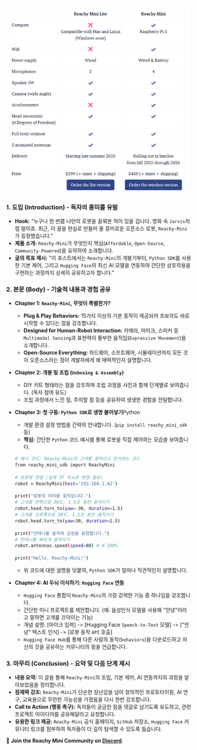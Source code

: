 ![diff_table.png](../images/diff_table.png)

### **1. 도입 (Introduction) - 독자의 흥미를 유발**

- **Hook:** "누구나 한 번쯤 나만의 로봇을 꿈꿔본 적이 있을 겁니다. 영화 속 `Jarvis`처럼 말이죠. 최근, 이 꿈을 현실로 만들어 줄 흥미로운 오픈소스 로봇, `Reachy-Mini`가 등장했습니다."
- **제품 소개:** `Reachy-Mini`가 무엇인지 핵심(`Affordable`, `Open-Source`, `Community-Powered`)을 요약하여 소개합니다.
- **글의 목표 제시:** "이 포스트에서는 `Reachy-Mini`의 개봉기부터, `Python SDK`를 사용한 기본 제어, 그리고 `Hugging Face`의 최신 AI 모델을 연동하여 간단한 상호작용을 구현하는 과정까지 상세히 공유하고자 합니다."

### **2. 본문 (Body) - 기술적 내용과 경험 공유**

- **Chapter 1: `Reachy-Mini`, 무엇이 특별한가?**
    - **Plug & Play Behaviors:** 15가지 이상의 기본 동작이 제공되어 초보자도 바로 시작할 수 있다는 점을 강조합니다.
    - **Designed for Human-Robot Interaction:** 카메라, 마이크, 스피커 등 `Multimodal Sensing`과 표현력이 풍부한 움직임(`Expressive Movement`)을 소개합니다.
    - **Open-Source Everything:** 하드웨어, 소프트웨어, 시뮬레이션까지 모든 것이 오픈소스라는 점이 개발자에게 왜 매력적인지 설명합니다.
- **Chapter 2: 개봉 및 조립 (`Unboxing & Assembly`)**
    - DIY 키트 형태라는 점을 강조하며 조립 과정을 사진과 함께 단계별로 보여줍니다. (독자 참여 유도)
    - 조립 과정에서 느낀 점, 주의할 점 등을 공유하여 생생한 경험을 전달합니다.
- **Chapter 3: 첫 구동: `Python SDK`로 생명 불어넣기**Python
    - 개발 환경 설정 방법을 간략히 안내합니다. (`pip install reachy_mini_sdk` 등)
    - **핵심:** 간단한 `Python` 코드 예시를 통해 로봇을 직접 제어하는 모습을 보여줍니다.
    
    ```bash
    # 예시 코드: Reachy-Mini의 고개를 움직이고 인사하는 코드
    from reachy_mini_sdk import ReachyMini
    
    # 로봇에 연결 (실제 IP 주소로 변경 필요)
    robot = ReachyMini(host='192.168.1.42')
    
    print("로봇의 머리를 움직입니다.")
    # 고개를 왼쪽으로 30도, 1.5초 동안 움직이기
    robot.head.turn_to(yaw=-30, duration=1.5)
    # 고개를 오른쪽으로 30도, 1.5초 동안 움직이기
    robot.head.turn_to(yaw=30, duration=1.5)
    
    print("안테나를 움직여 감정을 표현합니다.")
    # 안테나를 빠르게 움직이기
    robot.antennas.speed(speed=80) # 0-100%
    
    print("Hello, Reachy-Mini!")
    ```
    
    - 위 코드에 대한 설명을 덧붙여, `Python SDK`가 얼마나 직관적인지 설명합니다.
- **Chapter 4: AI 두뇌 이식하기: `Hugging Face` 연동**
    - `Hugging Face` 통합이 `Reachy-Mini`의 가장 강력한 기능 중 하나임을 강조합니다.
    - 간단한 미니 프로젝트를 제안합니다. (예: 음성인식 모델을 사용해 "안녕"이라고 말하면 고개를 끄덕이는 기능)
    - 개념 설명: [마이크 입력] -> [Hugging Face `Speech-to-Text` 모델] -> ["안녕" 텍스트 인식] -> [로봇 동작 `API` 호출]
    - `Hugging Face Hub`를 통해 다른 사람의 동작(`behaviors`)을 다운로드하고 자신의 것을 공유하는 커뮤니티의 힘을 언급합니다.

### **3. 마무리 (Conclusion) - 요약 및 다음 단계 제시**

- **내용 요약:** 이 글을 통해 `Reachy-Mini`의 조립, 기본 제어, AI 연동까지의 과정을 알아보았음을 정리합니다.
- **잠재력 강조:** `Reachy-Mini`가 단순한 장난감을 넘어 창의적인 프로토타이핑, AI 연구, 교육용으로 무한한 가능성을 가졌음을 다시 한번 강조합니다.
- **Call to Action (행동 촉구):** 독자들이 궁금한 점을 댓글로 남기도록 유도하고, 관련 프로젝트 아이디어를 공유해달라고 요청합니다.
- **유용한 링크 제공:** `Reachy-Mini` 공식 홈페이지, `GitHub` 저장소, `Hugging Face` 커뮤니티 링크를 첨부하여 독자들이 더 깊이 탐색할 수 있도록 돕습니다.

🤗 **Join the Reachy Mini Community on [Discord](https://discord.gg/HDrGY9eJHt)**.